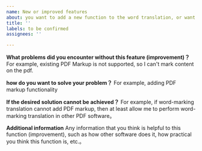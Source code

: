 ```yaml
---
name: New or improved features
about: you want to add a new function to the word translation, or want to improve the existing function, please choose this
title: ''
labels: to be confirmed
assignees: ''

---
```


**What problems did you encounter without this feature (improvement)？**
For example, existing PDF Markup is not supported, so I can't mark content on the pdf.

**how do you want to solve your problem？**
For example, adding PDF markup functionality

**If the desired solution cannot be achieved？**
For example, if word-marking translation cannot add PDF markup, then at least allow me to perform word-marking translation in other PDF software。

**Additional information**
Any information that you think is helpful to this function (improvement), such as how other software does it, how practical you think this function is, etc.。
